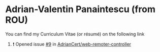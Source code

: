 # Adrian-Valentin Panaintescu (from ROU)

You can find my Curriculum Vitae (or résumé) on the following link

<!--START_SECTION:activity-->
1. ❗ Opened issue [#9](https://github.com/AdrianCert/web-remoter-controller/issues/9) in [AdrianCert/web-remoter-controller](https://github.com/AdrianCert/web-remoter-controller)
<!--END_SECTION:activity-->